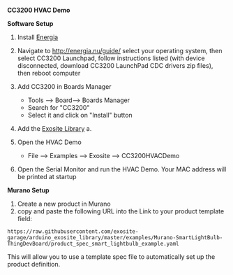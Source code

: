 **CC3200 HVAC Demo**

**Software Setup**

 1. Install [Energia](http://energia.nu/download/)

 2. Navigate to http://energia.nu/guide/  select your operating system, then select CC3200 Launchpad, follow instructions listed (with device disconnected, download CC3200 LaunchPad CDC drivers zip files), then reboot computer
 
 3. Add CC3200 in Boards Manager 
     * Tools --> Board--> Boards Manager
     * Search for "CC3200"
     * Select it and click on "Install" button

4. Add the [Exosite Library](https://github.com/exosite-garage/arduino_exosite_library#installing)
    a.  

5. Open the HVAC Demo
    * File --> Examples --> Exosite --> CC3200HVACDemo
6. Open the Serial Monitor and run the HVAC Demo. Your MAC address will be printed at startup

**Murano Setup**
1. Create a new product in Murano
2. copy and paste the following URL into the Link to your product template field:

 `https://raw.githubusercontent.com/exosite-garage/arduino_exosite_library/master/examples/Murano-SmartLightBulb-ThingDevBoard/product_spec_smart_lightbulb_example.yaml`

 This will allow you to use a template spec file to automatically set up the product definition.